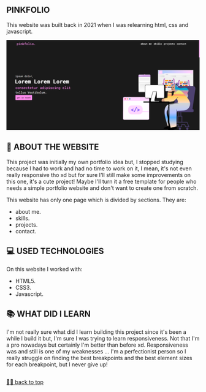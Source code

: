 ## PINKFOLIO ##

<p> This website was built back in 2021 when I was relearning html, css and javascript. <p>

![Final Result](Images/preview.png) <br>

## 📑 ABOUT THE WEBSITE
This project was initially my own portfolio idea but, I stopped studying because I had to work and had no time to work on it, I mean, it's not even really responsive tho xd but for sure I'll still make some improvements on this one, it's a cute project! Maybe I'll turn it a free template for people who needs a simple portfolio website and don't want to create one from scratch.<br>

This website has only one page which is divided by sections. They are: <br>
- about me. <br>
- skills. <br>
- projects. <br>
- contact.

## 💻 USED TECHNOLOGIES
On this website I worked with: <br>
- HTML5.
- CSS3.
- Javascript.

## 📚 WHAT DID I LEARN
I'm not really sure what did I learn building this project since it's been a while I build it but, I'm sure I was trying to learn responsiveness. Not that I'm a pro nowadays but certainly I'm better than before xd. Responsiveness was and still is one of my weaknesses ... I'm a perfectionist person so I really struggle on finding the best breakpoints and the best element sizes for each breakpoint, but I never give up!

##

[☝🏽 back to top](#pinkfolio)
